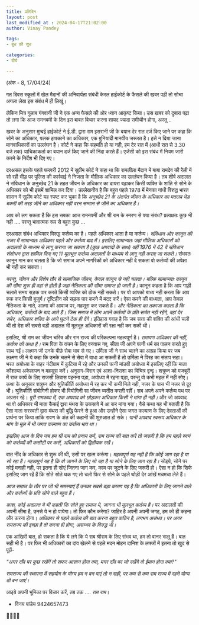 ```yaml
---
title: प्रतिदिन
layout: post
last_modified_at : 2024-04-17T21:02:00
author: Vinay Pandey

tags:
- बुध की सुध

categories:
- दीर्घ

---
```


(अंक - 8, 17/04/24)

गत दिवस स्कूलों में खेल मैदानों की अनिवार्यता संबंधी केरल हाईकोर्ट के फैसले की खबर पढ़ी तो सोचा अगला लेख इस संबंध में ही लिखूं। 

लेकिन मित्र गुलाब गंगवानी जी ने एक अन्य फैसले की ओर ध्यान आकृष्ट किया। उस खबर को दुबारा पढ़ा तो लगा कि आज रामनवमी के दिन इस बाबत विचार करना शायद ज्यादा समीचीन होगा, अस्तु .. 

खबर के अनुसार मुम्बई हाईकोर्ट ने ई.डी. द्वारा राम इसरानी जी के बयान देर रात दर्ज किए जाने पर कहा कि सोने का अधिकार, पलक झपकाने का अधिकार, एक बुनियादी मानवीय जरूरत है। इसे न दिया जाना  मानवाधिकारों का उल्लंघन है। कोर्ट ने कहा कि सहमति हो या नही, हम देर रात में (आधी रात से 3.30 बजे तक) याचिकाकर्ता का बयान दर्ज किए जाने की निंदा करते हैं। एजेंसी को इस संबंध में नियम जारी करने के निर्देश भी दिए गए। 

दरअसल इसके पहले फरवरी 2012 में सुप्रीम कोर्ट ने कहा था कि रामलीला मैदान में बाबा रामदेव की रैली में सो रही भीड़ पर पुलिस की कार्रवाई ने निजता के मौलिक अधिकार का उल्लंघन किया है। तब शीर्ष अदालत ने संविधान के अनुच्छेद 21 के तहत जीवन के अधिकार का दायरा बढ़ाकर किसी व्यक्ति के शांति से सोने के अधिकार को भी इसमें शामिल कर दिया। उल्लेखनीय है कि बहुत पहले 1978 में मेनका गांधी विरुद्ध भारत शासन में सुप्रीम कोर्ट यह स्पष्ट कर चुका है कि *अनुच्छेद 21 के अंतर्गत जीवन के अधिकार का मतलब भेड़ बकरी की तरह जीने का अधिकार नही वरन सम्मान से जीने का अधिकार है।*

आप को लग सकता है कि इस सबका आज रामनवमीं और श्री राम के स्मरण से क्या संबंध?  प्रत्यक्षतः कुछ भी नही .... परन्तु भावात्मक रूप से बहुत कुछ ...

दरअसल संबंध अधिकार विरुद्ध कर्तव्य का है। पहले अधिकार आता है या कर्तव्य। *संविधान और कानून की नजर में सामान्यतः अधिकार पहले और कर्तव्य बाद में। इसलिए सामान्यतः जहां मौलिक अधिकारों को अदालतों के माध्यम से लागू कराया जा सकता है (कुछ अपवादों के साथ) वहीं 1976 में 42 वें संविधान संशोधन द्वारा शामिल किए गए 11 मूलभूत कर्तव्य अदालतों के माध्यम से लागू नही कराए जा सकते।* संभवतः कानून मान कर चलता है कि जो समाज अपने नागरिकों को अधिकार नही दे सकता वो कर्तव्यों की अपेक्षा भी नही कर सकता। 

*परन्तु, जीवन और विशेष तौर से सामाजिक जीवन, केवल कानून से नही चलता। बल्कि सामान्यतः कानून की सीमा शुरू ही वहां से होती है जहां नैतिकता की सीमा समाप्त हो जाती है।* कानून कहता है कि आप गाड़ी चलाते समय सड़क पार करते किसी व्यक्ति को ठोक नही सकते। पर वो आपको बाध्य नही करता कि आप रुक कर किसी बुजुर्ग / दृष्टिहीन को सड़क पार करने में मदद करें। ऐसा करने की बाध्यता, आप केवल नैतिकता के नाते, आत्मा की आवाज पर, महसूस कर सकते हैं। *और नैतिकता का तकाजा कहता है कि अधिकार, कर्तव्यों के बाद आते हैं। जिस समाज में लोग अपने कर्तव्यों के प्रति सचेत नही रहेंगे, वहां देर सबेर, अधिकार शक्ति के आगे घुटने टेक ही देंगे।* इतिहास गवाह है कि जब सत्ता की शक्ति की आंधी चली थी तो देश की सबसे बड़ी अदालत भी मूलभूत अधिकारों की रक्षा नही कर सकी थी। 

इसलिए, श्री राम का जीवन चरित्र और राम राज्य की परिकल्पना महत्वपूर्ण है।  *रामायण अधिकार की नहीं, कर्तव्य की कथा है।* राम पिता के वचन के लिए वनवास गए, सीता जी अपने पत्नी धर्म का पालन करते हुए साथ गईं। लक्ष्मण जी उनके पीछे सेवा भाव से गए। उर्मिला जी ने साथ चलने का आग्रह किया पर जब लक्ष्मण जी ने ये कहा कि उनके चलने से सेवा में बाधा आ सकती है तो उर्मिला ने विरह का संताप सहा। भरत अयोध्या के बाहर नंदीग्राम में कुटिया में रहे और उनकी पत्नी मांडवी अयोध्या में इसलिए रहीं कि माता कौशल्या अकेलापन न महसूस करें। अनुराग-विराग एवं आशा-निराशा का विचित्र द्वन्द्व। शत्रुघ्न को मजबूरी में राज कार्य के लिए राजसी लिबास पहनना पड़ा, अयोध्या में रहना पड़ा, परन्तु वो कभी महल में नही सोए। कथा के अनुसार शत्रुघ्न और श्रुतिकीर्ति अयोध्या में रह कर भी कभी मिले नही, नजर के पास भी नजर से दूर भी। श्रुतिकीर्ति संयोगिनी होकर भी वियोगिनी सा जीवन व्यतीत करती रहीं। सब अपने अपने कर्तव्य पथ पर अग्रसर रहे। *पूरी रामकथा में, एक अपवाद को छोड़कर अधिकार किसी ने मांगा ही नही।* और जो अपवाद था वो अधिकार भी माता कैकई द्वारा मंथरा के उकसावे में आ कर मांगा गया। वैसे कथा यह भी बताती है कि ऐसा माता सरस्वती द्वारा मंथरा की बुद्धि फेरने से हुआ और उन्होंने ऐसा जगत कल्याण के लिए देवताओं की प्रार्थना पर किया ताकि रावण के अंत की कहानी की शुरुआत हो सके। *यानी अपवाद स्वरूप अधिकार के मांग के मूल में भी जगत कल्याण का कर्तव्य भाव था।*

*इसलिए आज के दिन जब हम श्री राम को प्रणाम करें, राम राज्य की बात करें तो जरूरी है कि हम पहले स्वयं को कर्तव्यों की कसौटी पर कसें, अधिकारों को द्वितीयक रखें।*

बात नींद के अधिकार से शुरू की थी, उसी पर खत्म करूंगा। *महत्वपूर्ण यह नही है कि कोई जाग रहा है या सो रहा है। महत्वपूर्ण यह है कि वो जागने के लिए सो रहा है या सोने के लिए जाग रहा है।* सोइये, सोने पर कोई मनाही नही, पर इतना ही सोएं जितना जाग कर, काम पर जुटने के लिए जरूरी हो। ऐसा न हो कि सिर्फ इसलिए जाग रहें हैं कि सोते सोते थक गए तो चलो फिर से सोने के पहले थोड़ी देर आंखें मचमचा लेते हैं। 

*आज समाज के तौर पर जो भी समस्याएं हैं उनका सबसे बड़ा कारण यह है कि अधिकारों के लिए जागने वाले और कर्तव्यों के प्रति सोने वाले बहुत हैं।* 

*काश, कोई अदालत ये भी कहती कि सोते हुए समाज मे, जागना भी मूलभूत कर्तव्य है।* पर अदालतों की अपनी सीमा है, उनसे ये न हो पायेगा। तो फिर कौन करेगा? जाहिर है अपनी अपनी जगह, हम को ही कहना और करना होगा। *अधिकार से पहले कर्तव्य की बात करना बहुत कठिन है, लगभग असंभव। पर अगर रामराज्य की इच्छा है तो करना ही होगा, असम्भव के विरुद्ध भी।*

एक आखिरी बात, हो सकता है कि ये लगे कि ये सब श्रीराम के लिए संभव था, हम तो वानर भालू हैं। बात सही भी है। पर फिर भी अधिकारों का दांव खेलने से पहले मदन मोहन दानिश के लफ्जों में इतना तो खुद से पूछें-

_"अगर दाँव पर कुछ रखेंगें तो सफर आसान होगा क्या,_ 
_मगर दाँव पर जो रखेंगे वो ईमान होगा क्या?"_ 

*रामराज्य की स्थापना में सहयोग के योग्य हम न बन पाएं तो न सही, पर कम से कम राम राज्य में रहने योग्य तो बन जाएं।*

आइये अपनी भूमिका पर विचार करें,
तब तक .... *राम राम*। 

- विनय पांडेय
9424657473

🙏🌷🌷🙏
